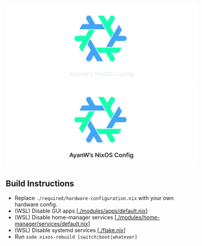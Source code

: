 <div align="center">
  <img src=".github/assets/banner-dark.svg#gh-dark-mode-only" >
  <img src=".github/assets/banner-light.svg#gh-light-mode-only" >
</div>

## Build Instructions

- Replace `./required/hardware-configuration.nix` with your own hardware config.
- (WSL) Disable GUI apps [[./modules/apps/default.nix](modules/apps)]
- (WSL) Disable home-manager services [[./modules/home-manager/services/default.nix](./modules/home-manager/services)]
- (WSL) Disable systemd services [[./flake.nix](flake.nix)]
- Run `sudo nixos-rebuild [switch|boot|whatever]`
